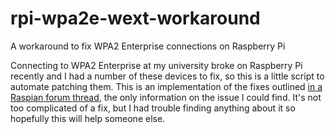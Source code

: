 # rpi-wpa2e-wext-workaround
A workaround to fix WPA2 Enterprise connections on Raspberry Pi

Connecting to WPA2 Enterprise at my university broke on Raspberry Pi recently and I had a number of these devices to fix, so this is a little script to automate patching them. This is an implementation of the fixes outlined [in a Raspian forum thread](https://www.raspberrypi.org/forums/viewtopic.php?p=1530590), the only information on the issue I could find. It's not too complicated of a fix, but I had trouble finding anything about it so hopefully this will help someone else.
